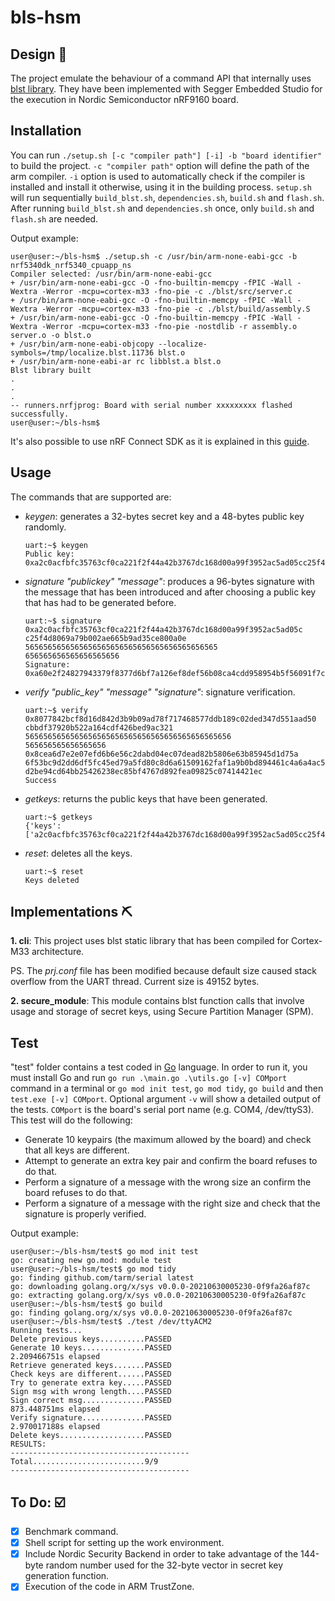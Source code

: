 # bls-hsm

## Design :page_with_curl:
The project emulate the behaviour of a command API that internally uses [blst library](https://github.com/supranational/blst#blst). They have been implemented with Segger Embedded Studio for the execution in Nordic Semiconductor nRF9160 board.


## Installation
You can run `./setup.sh [-c "compiler path"] [-i] -b "board identifier"` to build the project.
`-c "compiler path"` option will define the path of the arm compiler. `-i` option is used to automatically check if the compiler is installed and install it otherwise, using it in the building process.
`setup.sh` will run sequentially `build_blst.sh`, `dependencies.sh`, `build.sh` and `flash.sh`. After running `build_blst.sh` and `dependencies.sh` once, only `build.sh` and `flash.sh` are needed.

Output example:
```
user@user:~/bls-hsm$ ./setup.sh -c /usr/bin/arm-none-eabi-gcc -b nrf5340dk_nrf5340_cpuapp_ns
Compiler selected: /usr/bin/arm-none-eabi-gcc
+ /usr/bin/arm-none-eabi-gcc -O -fno-builtin-memcpy -fPIC -Wall -Wextra -Werror -mcpu=cortex-m33 -fno-pie -c ./blst/src/server.c
+ /usr/bin/arm-none-eabi-gcc -O -fno-builtin-memcpy -fPIC -Wall -Wextra -Werror -mcpu=cortex-m33 -fno-pie -c ./blst/build/assembly.S
+ /usr/bin/arm-none-eabi-gcc -O -fno-builtin-memcpy -fPIC -Wall -Wextra -Werror -mcpu=cortex-m33 -fno-pie -nostdlib -r assembly.o server.o -o blst.o
+ /usr/bin/arm-none-eabi-objcopy --localize-symbols=/tmp/localize.blst.11736 blst.o
+ /usr/bin/arm-none-eabi-ar rc libblst.a blst.o
Blst library built
.
.
.
-- runners.nrfjprog: Board with serial number xxxxxxxxx flashed successfully.
user@user:~/bls-hsm$
```

It's also possible to use nRF Connect SDK as it is explained in this [guide](https://developer.nordicsemi.com/nRF_Connect_SDK/doc/latest/nrf/gs_assistant.html).


## Usage
The commands that are supported are:
- *keygen*: generates a 32-bytes secret key and a 48-bytes public key randomly.
  ```
  uart:~$ keygen
  Public key:
  0xa2c0acfbfc35763cf0ca221f2f44a42b3767dc168d00a99f3952ac5ad05cc25f4d8069a79b002ae665b9ad35ce800a0e
  ```
- *signature "publickey" "message"*: produces a 96-bytes signature with the message that has been introduced and after choosing a public key that has had to be generated before.
  ```
  uart:~$ signature 0xa2c0acfbfc35763cf0ca221f2f44a42b3767dc168d00a99f3952ac5ad05c
  c25f4d8069a79b002ae665b9ad35ce800a0e 5656565656565656565656565656565656565656565
  656565656565656565656
  Signature:
  0xa60e2f24827943379f8377d6bf7a126ef8def56b08ca4cdd958954b5f56091f7cd49d251481f4cd6316396a2a4f4398c09e2cfda6ea16416dffdac687cf06db0e4d3a0ec83b4016c835b27f84325342199f724abd092cb7957177f5f30dcbe19
  ```
- *verify "public_key" "message" "signature"*: signature verification.
  ```
  uart:~$ verify 0x8077842bcf8d16d842d3b9b09ad78f717468577ddb189c02ded347d551aad50
  cbbdf37920b522a164cdf426bed9ac321 5656565656565656565656565656565656565656565656
  565656565656565656 0x8cea6d7e2e07efd6b6e56c2dabd04ec07dead82b5806e63b85945d1d75a
  6f53bc9d2dd6df5fc45ed79a5fd80c8d6a61509162faf1a9b0bd894461c4a6a4ac5db427e18694b1
  d2be94cd64bb25426238ec85bf4767d892fea09825c07414421ec
  Success
  ```
- *getkeys*: returns the public keys that have been generated.
  ```
  uart:~$ getkeys
  {'keys':['a2c0acfbfc35763cf0ca221f2f44a42b3767dc168d00a99f3952ac5ad05cc25f4d8069a79b002ae665b9ad35ce800a0e']}
  ```
- *reset*: deletes all the keys.
  ```
  uart:~$ reset
  Keys deleted
  ```


## Implementations :pick:
**1. cli**: This project uses blst static library that has been compiled for Cortex-M33 architecture.

PS. The *prj.conf* file has been modified because default size caused stack overflow from the UART thread. Current size is 49152 bytes.

**2. secure_module**: This module contains blst function calls that involve usage and storage of secret keys, using Secure Partition Manager (SPM).

## Test
"test" folder contains a test coded in [Go](https://golang.org/) language. In order to run it, you must install Go and run `go run .\main.go .\utils.go [-v] COMport` command in a terminal or `go mod init test`, `go mod tidy`, `go build` and then `test.exe [-v] COMport`. Optional argument `-v` will show a detailed output of the tests. `COMport` is the board's serial port name (e.g. COM4, /dev/ttyS3).
This test will do the following:
- Generate 10 keypairs (the maximum allowed by the board) and check that all keys are different.
- Attempt to generate an extra key pair and confirm the board refuses to do that.
- Perform a signature of a message with the wrong size an confirm the board refuses to do that.
- Perform a signature of a message with the right size and check that the signature is properly verified.

Output example:
```
user@user:~/bls-hsm/test$ go mod init test
go: creating new go.mod: module test
user@user:~/bls-hsm/test$ go mod tidy
go: finding github.com/tarm/serial latest
go: downloading golang.org/x/sys v0.0.0-20210630005230-0f9fa26af87c
go: extracting golang.org/x/sys v0.0.0-20210630005230-0f9fa26af87c
user@user:~/bls-hsm/test$ go build
go: finding golang.org/x/sys v0.0.0-20210630005230-0f9fa26af87c
user@user:~/bls-hsm/test$ ./test /dev/ttyACM2
Running tests...
Delete previous keys..........PASSED
Generate 10 keys..............PASSED
2.209466751s elapsed
Retrieve generated keys.......PASSED
Check keys are different......PASSED
Try to generate extra key.....PASSED
Sign msg with wrong length....PASSED
Sign correct msg..............PASSED
873.448751ms elapsed
Verify signature..............PASSED
2.970017188s elapsed
Delete keys...................PASSED
RESULTS:
----------------------------------------
Total.........................9/9
----------------------------------------
```

## To Do: :ballot_box_with_check:
- [x] Benchmark command.
- [x] Shell script for setting up the work environment.
- [x] Include Nordic Security Backend in order to take advantage of the 144-byte random number used for the 32-byte vector in secret key generation function.
- [x] Execution of the code in ARM TrustZone.
